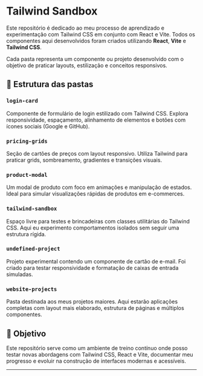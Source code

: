# Tailwind Sandbox

Este repositório é dedicado ao meu processo de aprendizado e experimentação com Tailwind CSS em conjunto com React e Vite. Todos os componentes aqui desenvolvidos foram criados utilizando **React**, **Vite** e **Tailwind CSS**.

Cada pasta representa um componente ou projeto desenvolvido com o objetivo de praticar layouts, estilização e conceitos responsivos.

## 📁 Estrutura das pastas

### `login-card`
Componente de formulário de login estilizado com Tailwind CSS. Explora responsividade, espaçamento, alinhamento de elementos e botões com ícones sociais (Google e GitHub).

### `pricing-grids`
Seção de cartões de preços com layout responsivo. Utiliza Tailwind para praticar grids, sombreamento, gradientes e transições visuais.

### `product-modal`
Um modal de produto com foco em animações e manipulação de estados. Ideal para simular visualizações rápidas de produtos em e-commerces.

### `tailwind-sandbox`
Espaço livre para testes e brincadeiras com classes utilitárias do Tailwind CSS. Aqui eu experimento comportamentos isolados sem seguir uma estrutura rígida.

### `undefined-project`
Projeto experimental contendo um componente de cartão de e-mail. Foi criado para testar responsividade e formatação de caixas de entrada simuladas.

### `website-projects`
Pasta destinada aos meus projetos maiores. Aqui estarão aplicações completas com layout mais elaborado, estrutura de páginas e múltiplos componentes.

## 📌 Objetivo

Este repositório serve como um ambiente de treino contínuo onde posso testar novas abordagens com Tailwind CSS, React e Vite, documentar meu progresso e evoluir na construção de interfaces modernas e acessíveis.

---
